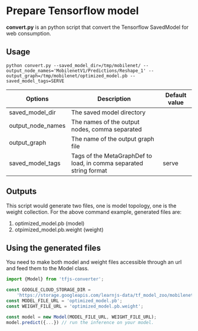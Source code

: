 # Prepare Tensorflow model

**convert.py** is an python script that convert the Tensorflow SavedModel for web consumption.

## Usage

`python convert.py --saved_model_dir=/tmp/mobilenet/ --output_node_names='MobilenetV1/Predictions/Reshape_1' --output_graph=/tmp/mobilenet/optimized_model.pb --saved_model_tags=SERVE`

| Options         | Description                                                      | Default value |
|---|---|---|
|saved_model_dir  | The saved model directory                                        | |
|output_node_names| The names of the output nodes, comma separated                   | |
|output_graph     |The name of the output graph file                                 | |
|saved_model_tags |Tags of the MetaGraphDef to load, in comma separated string format| serve |

## Outputs

This script would generate two files, one is model topology, one is the weight collection.
For the above command example, generated files are:
1. optimized_model.pb (model)
2. otpimized_model.pb.weight (weight)

## Using the generated files
You need to make both model and weight files accessible through an url and feed them to the Model class.

```typescript
import {Model} from 'tfjs-converter';

const GOOGLE_CLOUD_STORAGE_DIR =
    'https://storage.googleapis.com/learnjs-data/tf_model_zoo/mobilenet_v1_1.0_224/';
const MODEL_FILE_URL = 'optimized_model.pb';
const WEIGHT_FILE_URL = 'optimized_model.pb.weight';

const model = new Model(MODEL_FILE_URL, WEIGHT_FILE_URL);
model.predict({...}) // run the inference on your model.
```
